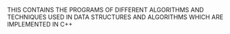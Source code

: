 THIS CONTAINS THE PROGRAMS OF DIFFERENT ALGORITHMS AND TECHNIQUES USED IN DATA STRUCTURES AND ALGORITHMS WHICH ARE IMPLEMENTED IN C++
